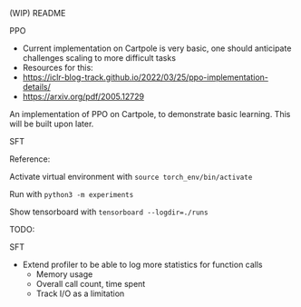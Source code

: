 (WIP) README 

PPO
- Current implementation on Cartpole is very basic, one should anticipate challenges scaling to more difficult tasks
- Resources for this:
- https://iclr-blog-track.github.io/2022/03/25/ppo-implementation-details/
- https://arxiv.org/pdf/2005.12729

An implementation of PPO on Cartpole, to demonstrate basic learning. This will be built upon later.

SFT

Reference:

Activate virtual environment with `source torch_env/bin/activate`

Run with `python3 -m experiments`

Show tensorboard with `tensorboard --logdir=./runs`



TODO:

SFT
- Extend profiler to be able to log more statistics for function calls
    - Memory usage
    - Overall call count, time spent
    - Track I/O as a limitation
